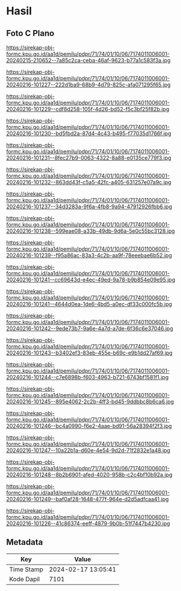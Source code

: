 # Hasil

## Foto C Plano

https://sirekap-obj-formc.kpu.go.id/aa1d/pemilu/pdpr/71/74/01/10/06/7174011006001-20240215-210652--7a85c2ca-ceba-46af-9623-b77a1c583f3a.jpg

https://sirekap-obj-formc.kpu.go.id/aa1d/pemilu/pdpr/71/74/01/10/06/7174011006001-20240216-101227--222d1ba9-68b9-4d79-825c-afa071295f65.jpg

https://sirekap-obj-formc.kpu.go.id/aa1d/pemilu/pdpr/71/74/01/10/06/7174011006001-20240216-101229--cdf8d258-105f-4d26-bd52-f5c3bf25f82b.jpg

https://sirekap-obj-formc.kpu.go.id/aa1d/pemilu/pdpr/71/74/01/10/06/7174011006001-20240216-101230--bd5fbd2a-87d4-4c43-b495-f77035d1766f.jpg

https://sirekap-obj-formc.kpu.go.id/aa1d/pemilu/pdpr/71/74/01/10/06/7174011006001-20240216-101231--8fec27b9-0063-4322-8a88-e0135ce779f3.jpg

https://sirekap-obj-formc.kpu.go.id/aa1d/pemilu/pdpr/71/74/01/10/06/7174011006001-20240216-101232--863dd43f-c5a5-42fc-a405-631257e07a9c.jpg

https://sirekap-obj-formc.kpu.go.id/aa1d/pemilu/pdpr/71/74/01/10/06/7174011006001-20240216-101237--34d3283a-9f6a-4fb8-9a94-47912926fbb6.jpg

https://sirekap-obj-formc.kpu.go.id/aa1d/pemilu/pdpr/71/74/01/10/06/7174011006001-20240216-101238--599eae08-a33b-49db-9d6a-5e0c55bc3128.jpg

https://sirekap-obj-formc.kpu.go.id/aa1d/pemilu/pdpr/71/74/01/10/06/7174011006001-20240216-101239--f95a86ac-83a3-4c2b-aa9f-78eeebae6b52.jpg

https://sirekap-obj-formc.kpu.go.id/aa1d/pemilu/pdpr/71/74/01/10/06/7174011006001-20240216-101241--cc69643d-e4ec-49ed-9a78-b9b854e09e95.jpg

https://sirekap-obj-formc.kpu.go.id/aa1d/pemilu/pdpr/71/74/01/10/06/7174011006001-20240216-101241--4644d0ea-1de6-4bd5-a0ec-df33c000fc5b.jpg

https://sirekap-obj-formc.kpu.go.id/aa1d/pemilu/pdpr/71/74/01/10/06/7174011006001-20240216-101242--9ede73b7-9a6e-4a7d-a7de-6f36c6e37046.jpg

https://sirekap-obj-formc.kpu.go.id/aa1d/pemilu/pdpr/71/74/01/10/06/7174011006001-20240216-101243--b3402ef3-83eb-455e-b69c-e9b1dd27af69.jpg

https://sirekap-obj-formc.kpu.go.id/aa1d/pemilu/pdpr/71/74/01/10/06/7174011006001-20240216-101244--c7e6898b-f603-4963-b721-6743bf1581f1.jpg

https://sirekap-obj-formc.kpu.go.id/aa1d/pemilu/pdpr/71/74/01/10/06/7174011006001-20240216-101245--895e4062-2c2b-4ff3-bd45-9ddbbc8b6ca6.jpg

https://sirekap-obj-formc.kpu.go.id/aa1d/pemilu/pdpr/71/74/01/10/06/7174011006001-20240216-101246--bc4a0990-f6e2-4aae-bd91-56a28394f2f3.jpg

https://sirekap-obj-formc.kpu.go.id/aa1d/pemilu/pdpr/71/74/01/10/06/7174011006001-20240216-101247--10a22b1a-d60e-4e54-9d2d-71f2832e1a48.jpg

https://sirekap-obj-formc.kpu.go.id/aa1d/pemilu/pdpr/71/74/01/10/06/7174011006001-20240216-101248--8b2b6901-afed-4020-958b-c2c4bf10b92a.jpg

https://sirekap-obj-formc.kpu.go.id/aa1d/pemilu/pdpr/71/74/01/10/06/7174011006001-20240216-101249--baf0af28-1648-477f-964e-d2d5adfcaa41.jpg

https://sirekap-obj-formc.kpu.go.id/aa1d/pemilu/pdpr/71/74/01/10/06/7174011006001-20240216-101226--41c86374-eeff-4879-9b0b-51f7447b4230.jpg


## Metadata

| Key        | Value               |
| ---------- | ------------------- |
| Time Stamp | 2024-02-17 13:05:41 |
| Kode Dapil | 7101                |



